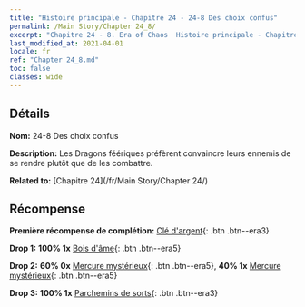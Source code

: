 ```yaml
---
title: "Histoire principale - Chapitre 24 - 24-8 Des choix confus"
permalink: /Main Story/Chapter 24_8/
excerpt: "Chapitre 24 - 8. Era of Chaos  Histoire principale - Chapitre 24_8. 24-8 Des choix confus"
last_modified_at: 2021-04-01
locale: fr
ref: "Chapter 24_8.md"
toc: false
classes: wide
---
```


## Détails

 **Nom:** 24-8 Des choix confus

 **Description:** Les Dragons féériques préfèrent convaincre leurs ennemis de se rendre plutôt que de les combattre.

 **Related to:** [Chapitre 24](/fr/Main Story/Chapter 24/)

## Récompense

 **Première récompense de complétion:** [Clé d'argent](/fr/Items/con_693/){: .btn .btn--era3}

 **Drop 1:** **100% 1x** [Bois d'âme](/fr/Items/mat_83/){: .btn .btn--era5}

 **Drop 2:** **60% 0x** [Mercure mystérieux](/fr/Items/mat_77/){: .btn .btn--era5}, **40% 1x** [Mercure mystérieux](/fr/Items/mat_77/){: .btn .btn--era5}

 **Drop 3:** **100% 1x** [Parchemins de sorts](/fr/Items/con_694/){: .btn .btn--era3}

